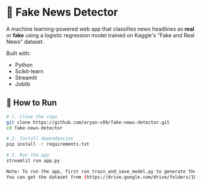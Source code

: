 # 📰 Fake News Detector

A machine learning-powered web app that classifies news headlines as **real** or **fake** using a logistic regression model trained on Kaggle's "Fake and Real News" dataset.

Built with:
- Python
- Scikit-learn
- Streamlit
- Joblib

## 🚀 How to Run
```bash
# 1. Clone the repo
git clone https://github.com/aryan-c09/fake-news-detector.git
cd fake-news-detector

# 2. Install dependencies
pip install -r requirements.txt

# 3. Run the app
streamlit run app.py

Note: To run the app, first run train_and_save_model.py to generate the model files (lr_model.pkl, vectorizer.pkl).
You can get the dataset from (https://drive.google.com/drive/folders/1ByadNwMrPyds53cA6SDCHLelTAvIdoF_) or use your own.
